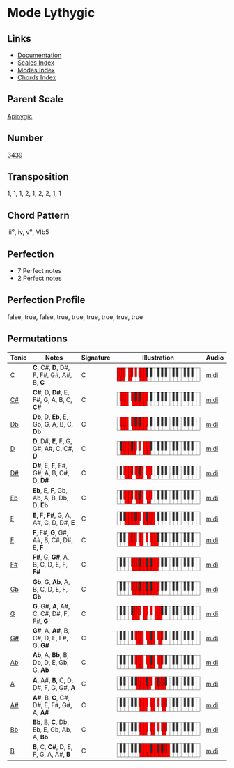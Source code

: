 # Mode Lythygic

## Links

- [Documentation](README.md)
- [Scales Index](Scales.md)
- [Modes Index](Modes.md)
- [Chords Index](Chords.md)

## Parent Scale

[Apinygic](ScaleApinygic.md)

## Number

[3439](https://ianring.com/musictheory/scales/3439)

## Transposition

1, 1, 1, 2, 1, 2, 2, 1, 1

## Chord Pattern

iii⁰, iv, v⁰, VIb5

## Perfection

- 7 Perfect notes
- 2 Perfect notes

## Perfection Profile

false, true, false, true, true, true, true, true, true

## Permutations

| Tonic | Notes | Signature | Illustration | Audio |
|-------|-------|-----------|--------------|-------|
| [C](ModeCNaturalLythygic.md) | **C**, C#, **D**, D#, F, F#, G#, A#, B, **C** | C | ![CNaturalLythygic](ModeCNaturalLythygic.png) | [midi](https://github.com/edipermadi/music/blob/main/docs/ModeCNaturalLythygic.mid?raw=true) |
| [C#](ModeCSharpLythygic.md) | **C#**, D, **D#**, E, F#, G, A, B, C, **C#** | C | ![CSharpLythygic](ModeCSharpLythygic.png) | [midi](https://github.com/edipermadi/music/blob/main/docs/ModeCSharpLythygic.mid?raw=true) |
| [Db](ModeDFlatLythygic.md) | **Db**, D, **Eb**, E, Gb, G, A, B, C, **Db** | C | ![DFlatLythygic](ModeDFlatLythygic.png) | [midi](https://github.com/edipermadi/music/blob/main/docs/ModeDFlatLythygic.mid?raw=true) |
| [D](ModeDNaturalLythygic.md) | **D**, D#, **E**, F, G, G#, A#, C, C#, **D** | C | ![DNaturalLythygic](ModeDNaturalLythygic.png) | [midi](https://github.com/edipermadi/music/blob/main/docs/ModeDNaturalLythygic.mid?raw=true) |
| [D#](ModeDSharpLythygic.md) | **D#**, E, **F**, F#, G#, A, B, C#, D, **D#** | C | ![DSharpLythygic](ModeDSharpLythygic.png) | [midi](https://github.com/edipermadi/music/blob/main/docs/ModeDSharpLythygic.mid?raw=true) |
| [Eb](ModeEFlatLythygic.md) | **Eb**, E, **F**, Gb, Ab, A, B, Db, D, **Eb** | C | ![EFlatLythygic](ModeEFlatLythygic.png) | [midi](https://github.com/edipermadi/music/blob/main/docs/ModeEFlatLythygic.mid?raw=true) |
| [E](ModeENaturalLythygic.md) | **E**, F, **F#**, G, A, A#, C, D, D#, **E** | C | ![ENaturalLythygic](ModeENaturalLythygic.png) | [midi](https://github.com/edipermadi/music/blob/main/docs/ModeENaturalLythygic.mid?raw=true) |
| [F](ModeFNaturalLythygic.md) | **F**, F#, **G**, G#, A#, B, C#, D#, E, **F** | C | ![FNaturalLythygic](ModeFNaturalLythygic.png) | [midi](https://github.com/edipermadi/music/blob/main/docs/ModeFNaturalLythygic.mid?raw=true) |
| [F#](ModeFSharpLythygic.md) | **F#**, G, **G#**, A, B, C, D, E, F, **F#** | C | ![FSharpLythygic](ModeFSharpLythygic.png) | [midi](https://github.com/edipermadi/music/blob/main/docs/ModeFSharpLythygic.mid?raw=true) |
| [Gb](ModeGFlatLythygic.md) | **Gb**, G, **Ab**, A, B, C, D, E, F, **Gb** | C | ![GFlatLythygic](ModeGFlatLythygic.png) | [midi](https://github.com/edipermadi/music/blob/main/docs/ModeGFlatLythygic.mid?raw=true) |
| [G](ModeGNaturalLythygic.md) | **G**, G#, **A**, A#, C, C#, D#, F, F#, **G** | C | ![GNaturalLythygic](ModeGNaturalLythygic.png) | [midi](https://github.com/edipermadi/music/blob/main/docs/ModeGNaturalLythygic.mid?raw=true) |
| [G#](ModeGSharpLythygic.md) | **G#**, A, **A#**, B, C#, D, E, F#, G, **G#** | C | ![GSharpLythygic](ModeGSharpLythygic.png) | [midi](https://github.com/edipermadi/music/blob/main/docs/ModeGSharpLythygic.mid?raw=true) |
| [Ab](ModeAFlatLythygic.md) | **Ab**, A, **Bb**, B, Db, D, E, Gb, G, **Ab** | C | ![AFlatLythygic](ModeAFlatLythygic.png) | [midi](https://github.com/edipermadi/music/blob/main/docs/ModeAFlatLythygic.mid?raw=true) |
| [A](ModeANaturalLythygic.md) | **A**, A#, **B**, C, D, D#, F, G, G#, **A** | C | ![ANaturalLythygic](ModeANaturalLythygic.png) | [midi](https://github.com/edipermadi/music/blob/main/docs/ModeANaturalLythygic.mid?raw=true) |
| [A#](ModeASharpLythygic.md) | **A#**, B, **C**, C#, D#, E, F#, G#, A, **A#** | C | ![ASharpLythygic](ModeASharpLythygic.png) | [midi](https://github.com/edipermadi/music/blob/main/docs/ModeASharpLythygic.mid?raw=true) |
| [Bb](ModeBFlatLythygic.md) | **Bb**, B, **C**, Db, Eb, E, Gb, Ab, A, **Bb** | C | ![BFlatLythygic](ModeBFlatLythygic.png) | [midi](https://github.com/edipermadi/music/blob/main/docs/ModeBFlatLythygic.mid?raw=true) |
| [B](ModeBNaturalLythygic.md) | **B**, C, **C#**, D, E, F, G, A, A#, **B** | C | ![BNaturalLythygic](ModeBNaturalLythygic.png) | [midi](https://github.com/edipermadi/music/blob/main/docs/ModeBNaturalLythygic.mid?raw=true) |
